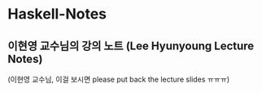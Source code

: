 # Haskell-Notes
## 이현영 교수님의 강의 노트 (Lee Hyunyoung Lecture Notes)


(이현영 교수님, 이걸 보시면 please put back the lecture slides ㅠㅠㅠ)
